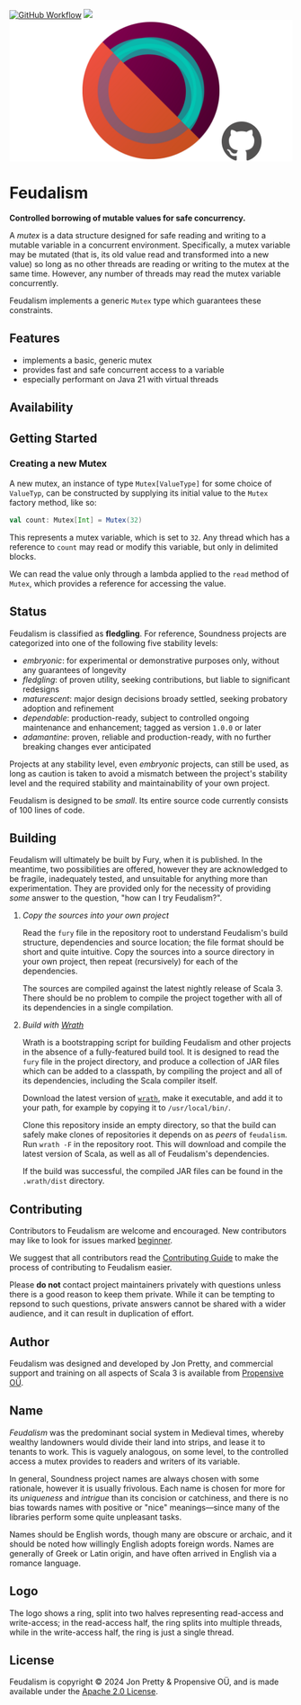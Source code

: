 [<img alt="GitHub Workflow" src="https://img.shields.io/github/actions/workflow/status/propensive/feudalism/main.yml?style=for-the-badge" height="24">](https://github.com/propensive/feudalism/actions)
[<img src="https://img.shields.io/discord/633198088311537684?color=8899f7&label=DISCORD&style=for-the-badge" height="24">](https://discord.com/invite/MBUrkTgMnA)
<img src="/doc/images/github.png" valign="middle">

# Feudalism

__Controlled borrowing of mutable values for safe concurrency.__

A _mutex_ is a data structure designed for safe reading and writing to a
mutable variable in a concurrent environment. Specifically, a mutex variable
may be mutated (that is, its old value read and transformed into a new value)
so long as no other threads are reading or writing to the mutex at the same
time. However, any number of threads may read the mutex variable concurrently.

Feudalism implements a generic `Mutex` type which guarantees these constraints.

## Features

- implements a basic, generic mutex
- provides fast and safe concurrent access to a variable
- especially performant on Java 21 with virtual threads


## Availability



## Getting Started

### Creating a new Mutex

A new mutex, an instance of type `Mutex[ValueType]` for some choice of
`ValueTyp`, can be constructed by supplying its initial value to the `Mutex`
factory method, like so:
```scala
val count: Mutex[Int] = Mutex(32)
```

This represents a mutex variable, which is set to `32`. Any thread which has a
reference to `count` may read or modify this variable, but only in delimited
blocks.

We can read the value only through a lambda applied to the `read` method of
`Mutex`, which provides a reference for accessing the value.



## Status

Feudalism is classified as __fledgling__. For reference, Soundness projects are
categorized into one of the following five stability levels:

- _embryonic_: for experimental or demonstrative purposes only, without any guarantees of longevity
- _fledgling_: of proven utility, seeking contributions, but liable to significant redesigns
- _maturescent_: major design decisions broady settled, seeking probatory adoption and refinement
- _dependable_: production-ready, subject to controlled ongoing maintenance and enhancement; tagged as version `1.0.0` or later
- _adamantine_: proven, reliable and production-ready, with no further breaking changes ever anticipated

Projects at any stability level, even _embryonic_ projects, can still be used,
as long as caution is taken to avoid a mismatch between the project's stability
level and the required stability and maintainability of your own project.

Feudalism is designed to be _small_. Its entire source code currently consists
of 100 lines of code.

## Building

Feudalism will ultimately be built by Fury, when it is published. In the
meantime, two possibilities are offered, however they are acknowledged to be
fragile, inadequately tested, and unsuitable for anything more than
experimentation. They are provided only for the necessity of providing _some_
answer to the question, "how can I try Feudalism?".

1. *Copy the sources into your own project*
   
   Read the `fury` file in the repository root to understand Feudalism's build
   structure, dependencies and source location; the file format should be short
   and quite intuitive. Copy the sources into a source directory in your own
   project, then repeat (recursively) for each of the dependencies.

   The sources are compiled against the latest nightly release of Scala 3.
   There should be no problem to compile the project together with all of its
   dependencies in a single compilation.

2. *Build with [Wrath](https://github.com/propensive/wrath/)*

   Wrath is a bootstrapping script for building Feudalism and other projects in
   the absence of a fully-featured build tool. It is designed to read the `fury`
   file in the project directory, and produce a collection of JAR files which can
   be added to a classpath, by compiling the project and all of its dependencies,
   including the Scala compiler itself.
   
   Download the latest version of
   [`wrath`](https://github.com/propensive/wrath/releases/latest), make it
   executable, and add it to your path, for example by copying it to
   `/usr/local/bin/`.

   Clone this repository inside an empty directory, so that the build can
   safely make clones of repositories it depends on as _peers_ of `feudalism`.
   Run `wrath -F` in the repository root. This will download and compile the
   latest version of Scala, as well as all of Feudalism's dependencies.

   If the build was successful, the compiled JAR files can be found in the
   `.wrath/dist` directory.

## Contributing

Contributors to Feudalism are welcome and encouraged. New contributors may like
to look for issues marked
[beginner](https://github.com/propensive/feudalism/labels/beginner).

We suggest that all contributors read the [Contributing
Guide](/contributing.md) to make the process of contributing to Feudalism
easier.

Please __do not__ contact project maintainers privately with questions unless
there is a good reason to keep them private. While it can be tempting to
repsond to such questions, private answers cannot be shared with a wider
audience, and it can result in duplication of effort.

## Author

Feudalism was designed and developed by Jon Pretty, and commercial support and
training on all aspects of Scala 3 is available from [Propensive
O&Uuml;](https://propensive.com/).



## Name

_Feudalism_ was the predominant social system in Medieval times, whereby
wealthy landowners would divide their land into strips, and lease it to tenants
to work. This is vaguely analogous, on some level, to the controlled access a
mutex provides to readers and writers of its variable.

In general, Soundness project names are always chosen with some rationale,
however it is usually frivolous. Each name is chosen for more for its
_uniqueness_ and _intrigue_ than its concision or catchiness, and there is no
bias towards names with positive or "nice" meanings—since many of the libraries
perform some quite unpleasant tasks.

Names should be English words, though many are obscure or archaic, and it
should be noted how willingly English adopts foreign words. Names are generally
of Greek or Latin origin, and have often arrived in English via a romance
language.

## Logo

The logo shows a ring, split into two halves representing read-access and
write-access; in the read-access half, the ring splits into multiple threads,
while in the write-access half, the ring is just a single thread.

## License

Feudalism is copyright &copy; 2024 Jon Pretty & Propensive O&Uuml;, and
is made available under the [Apache 2.0 License](/license.md).

